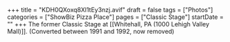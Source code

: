 +++
title = "KDH0QXoxq8Xl1tEy3nzj.avif"
draft = false
tags = ["Photos"]
categories = ["ShowBiz Pizza Place"]
pages = ["Classic Stage"]
startDate = ""
+++
The former Classic Stage at [[Whitehall, PA (1000 Lehigh Valley Mall)]]. (Converted between 1991 and 1992, now removed)
